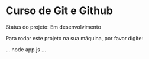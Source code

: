 <h1>Curso de Git e Github</h1>

Status do projeto: Em desenvolvimento

Para rodar este projeto na sua máquina, por favor digite:

...
node app.js
...
